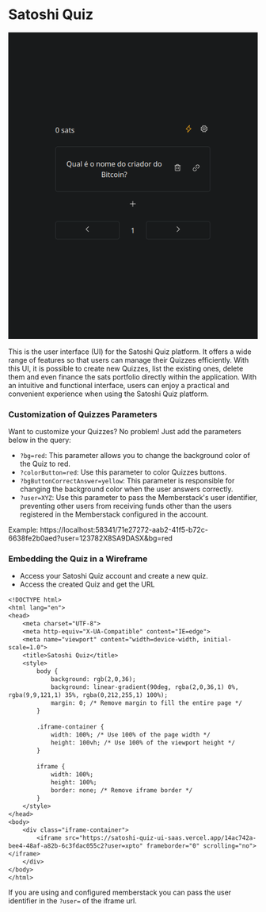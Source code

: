 # Satoshi Quiz 
![](./demo.png)

This is the user interface (UI) for the Satoshi Quiz platform. It offers a wide range of features so that users can manage their Quizzes efficiently. With this UI, it is possible to create new Quizzes, list the existing ones, delete them and even finance the sats portfolio directly within the application. With an intuitive and functional interface, users can enjoy a practical and convenient experience when using the Satoshi Quiz platform.

### Customization of Quizzes Parameters

Want to customize your Quizzes? No problem! Just add the
parameters below in the query:

- `?bg=red`: This parameter allows you to change the background color of the Quiz to red.
- `?colorButton=red`: Use this parameter to color Quizzes buttons.
- `?bgButtonCorrectAnswer=yellow`: This parameter is responsible for changing the background color when the user answers correctly.
- `?user=XYZ`: Use this parameter to pass the Memberstack's user identifier, preventing other users from receiving funds other than the users registered in the Memberstack configured in the account.

Example: https://localhost:58341/71e27272-aab2-41f5-b72c-6638fe2b0aed?user=123782X8SA9DASX&bg=red

### Embedding the Quiz in a Wireframe

- Access your Satoshi Quiz account and create a new quiz.
- Access the created Quiz and get the URL

```hml
<!DOCTYPE html>
<html lang="en">
<head>
    <meta charset="UTF-8">
    <meta http-equiv="X-UA-Compatible" content="IE=edge">
    <meta name="viewport" content="width=device-width, initial-scale=1.0">
    <title>Satoshi Quiz</title>
    <style>
        body {
            background: rgb(2,0,36);
            background: linear-gradient(90deg, rgba(2,0,36,1) 0%, rgba(9,9,121,1) 35%, rgba(0,212,255,1) 100%);
            margin: 0; /* Remove margin to fill the entire page */
        }

        .iframe-container {
            width: 100%; /* Use 100% of the page width */
            height: 100vh; /* Use 100% of the viewport height */
        }

        iframe {
            width: 100%;
            height: 100%;
            border: none; /* Remove iframe border */
        }
    </style>
</head>
<body>
    <div class="iframe-container">
        <iframe src="https://satoshi-quiz-ui-saas.vercel.app/14ac742a-bee4-48af-a82b-6c3fdac055c2?user=xpto" frameborder="0" scrolling="no"></iframe>
    </div>
</body>
</html>
```

If you are using and configured memberstack you can pass the user identifier in the `?user=` of the iframe url.